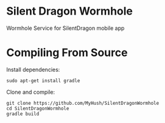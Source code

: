 # Silent Dragon Wormhole

Wormhole Service for SilentDragon mobile app

# Compiling From Source


Install dependencies:

    sudo apt-get install gradle

Clone and compile:

    git clone https://github.com/MyHush/SilentDragonWormhole
    cd SilentDragonWormhole
    gradle build
